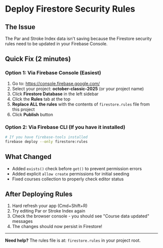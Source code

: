 # Deploy Firestore Security Rules

## The Issue
The Par and Stroke Index data isn't saving because the Firestore security rules need to be updated in your Firebase Console.

## Quick Fix (2 minutes)

### Option 1: Via Firebase Console (Easiest)

1. Go to: https://console.firebase.google.com/
2. Select your project: **october-classic-2025** (or your project name)
3. Click **Firestore Database** in the left sidebar
4. Click the **Rules** tab at the top
5. **Replace ALL the rules** with the contents of `firestore.rules` file from this project
6. Click **Publish** button

### Option 2: Via Firebase CLI (If you have it installed)

```bash
# If you have firebase-tools installed
firebase deploy --only firestore:rules
```

## What Changed
- Added `exists()` check before `get()` to prevent permission errors
- Added explicit `allow create` permissions for initial seeding
- Fixed courses collection to properly check editor status

## After Deploying Rules
1. Hard refresh your app (Cmd+Shift+R)
2. Try editing Par or Stroke Index again
3. Check the browser console - you should see "Course data updated" messages
4. The changes should now persist in Firestore!

---

**Need help?** The rules file is at: `firestore.rules` in your project root.

